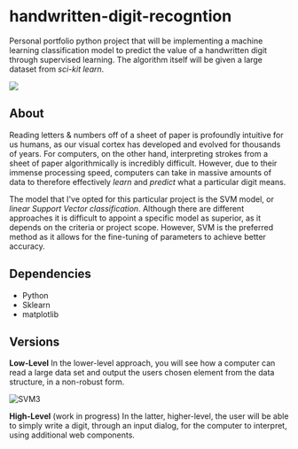 # handwritten-digit-recogntion
Personal portfolio python project that will be implementing a machine learning classification model to predict the value of a handwritten digit through supervised learning. The algorithm itself will be given a large dataset from *sci-kit learn*.

<img src="http://mdp-toolkit.sourceforge.net/_images/digits.png" >


## About
Reading letters & numbers off of a sheet of paper is profoundly intuitive for us humans, as our visual cortex has developed and evolved for thousands of years. For computers, on the other hand, interpreting strokes from a sheet of paper algorithmically is incredibly difficult. However, due to their immense processing speed, computers can take in massive amounts of data to therefore effectively *learn* and *predict* what a particular digit means. 

The model that I've opted for this particular project is the SVM model, or *linear Support Vector classification*. Although there are different approaches it is difficult to appoint a specific model as superior, as it depends on the criteria or project scope. However, SVM is the preferred method as it allows for the fine-tuning of parameters to achieve better accuracy.

## Dependencies
* Python
* Sklearn
* matplotlib

## Versions
**Low-Level**
In the lower-level approach, you will see how a computer can read a large data set and output the users chosen element from the data structure, in a non-robust form.

![SVM3](https://user-images.githubusercontent.com/23439187/54062221-64b08500-41ca-11e9-8023-d9b4970ec05e.png)

**High-Level**
(work in progress) In the latter, higher-level, the user will be able to simply write a digit, through an input dialog, for the computer to interpret, using additional web components. 
